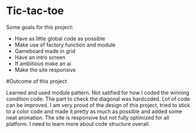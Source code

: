 # Tic-tac-toe
Some goals for this project:
- Have as little global code as possible
- Make use of factory function and module
- Gameboard made in grid
- Have an intro screen
- If ambitious make an ai
- Make the site responsive

#Outcome of this project

Learned and used module pattern. Not satified for how I coded the winning condition code. The part to check the diagonal was hardcoded. Lot of code can be improved. I am very proud of the design of this project, tried to stick to a color code and made it pretty as much as possible and added some neat animation. The site is responsive but not fully optimized for all platform. I need to learn more about code structure overall.

